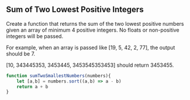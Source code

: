 ## Sum of Two Lowest Positive Integers

Create a function that returns the sum of the two lowest positive numbers given an array of minimum 4 positive integers. No floats or non-positive integers will be passed.

For example, when an array is passed like [19, 5, 42, 2, 77], the output should be 7.

[10, 343445353, 3453445, 3453545353453] should return 3453455.

```javascript
function sumTwoSmallestNumbers(numbers){
    let [a,b] = numbers.sort((a,b) => a - b)
    return a + b
}
```
